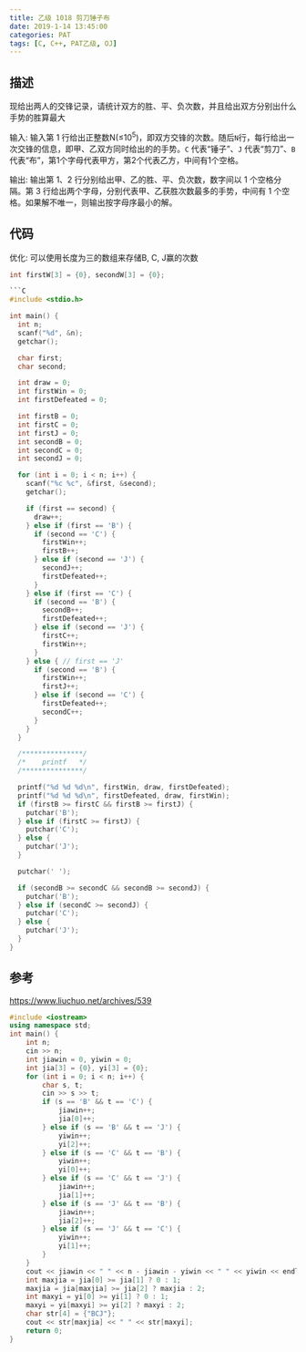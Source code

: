 ```yaml
---
title: 乙级 1018 剪刀锤子布
date: 2019-1-14 13:45:00
categories: PAT
tags: [C, C++, PAT乙级, OJ]
---
```


## 描述
现给出两人的交锋记录，请统计双方的胜、平、负次数，并且给出双方分别出什么手势的胜算最大

输入: 
输入第 1 行给出正整数N(≤10<sup>5</sup>)，即双方交锋的次数。随后`N`行，每行给出一次交锋的信息，即甲、乙双方同时给出的的手势。`C` 代表“锤子”、`J` 代表“剪刀”、`B` 代表“布”，第1个字母代表甲方，第2个代表乙方，中间有1个空格。

输出: 
输出第 1、2 行分别给出甲、乙的胜、平、负次数，数字间以 1 个空格分隔。第 3 行给出两个字母，分别代表甲、乙获胜次数最多的手势，中间有 1 个空格。如果解不唯一，则输出按字母序最小的解。

## 代码

优化: 可以使用长度为三的数组来存储B, C, J赢的次数
```C
int firstW[3] = {0}, secondW[3] = {0};

```C
#include <stdio.h>

int main() {
  int n;
  scanf("%d", &n);
  getchar();

  char first;
  char second;

  int draw = 0;
  int firstWin = 0;
  int firstDefeated = 0;

  int firstB = 0;
  int firstC = 0;
  int firstJ = 0;
  int secondB = 0;
  int secondC = 0;
  int secondJ = 0;

  for (int i = 0; i < n; i++) {
    scanf("%c %c", &first, &second);
    getchar();

    if (first == second) {
      draw++;
    } else if (first == 'B') {
      if (second == 'C') {
        firstWin++;
        firstB++;
      } else if (second == 'J') {
        secondJ++;
        firstDefeated++;
      }
    } else if (first == 'C') {
      if (second == 'B') {
        secondB++;
        firstDefeated++;
      } else if (second == 'J') {
        firstC++;
        firstWin++;
      }
    } else { // first == 'J'
      if (second == 'B') {
        firstWin++;
        firstJ++;
      } else if (second == 'C') {
        firstDefeated++;
        secondC++;
      }
    }
  }

  /***************/
  /*    printf   */
  /***************/

  printf("%d %d %d\n", firstWin, draw, firstDefeated);
  printf("%d %d %d\n", firstDefeated, draw, firstWin);
  if (firstB >= firstC && firstB >= firstJ) {
    putchar('B');
  } else if (firstC >= firstJ) {
    putchar('C');
  } else {
    putchar('J');
  }

  putchar(' ');

  if (secondB >= secondC && secondB >= secondJ) {
    putchar('B');
  } else if (secondC >= secondJ) {
    putchar('C');
  } else {
    putchar('J');
  }
}
```

## 参考

https://www.liuchuo.net/archives/539

```C++
#include <iostream>
using namespace std;
int main() {
    int n;
    cin >> n;
    int jiawin = 0, yiwin = 0;
    int jia[3] = {0}, yi[3] = {0};
    for (int i = 0; i < n; i++) {
        char s, t;
        cin >> s >> t;
        if (s == 'B' && t == 'C') {
            jiawin++;
            jia[0]++;
        } else if (s == 'B' && t == 'J') {
            yiwin++;
            yi[2]++;
        } else if (s == 'C' && t == 'B') {
            yiwin++;
            yi[0]++;
        } else if (s == 'C' && t == 'J') {
            jiawin++;
            jia[1]++;
        } else if (s == 'J' && t == 'B') {
            jiawin++;
            jia[2]++;
        } else if (s == 'J' && t == 'C') {
            yiwin++;
            yi[1]++;
        }
    }
    cout << jiawin << " " << n - jiawin - yiwin << " " << yiwin << endl << yiwin << " " << n - jiawin - yiwin << " " << jiawin << endl;
    int maxjia = jia[0] >= jia[1] ? 0 : 1;
    maxjia = jia[maxjia] >= jia[2] ? maxjia : 2;
    int maxyi = yi[0] >= yi[1] ? 0 : 1;
    maxyi = yi[maxyi] >= yi[2] ? maxyi : 2;
    char str[4] = {"BCJ"};
    cout << str[maxjia] << " " << str[maxyi];
    return 0;
}
```